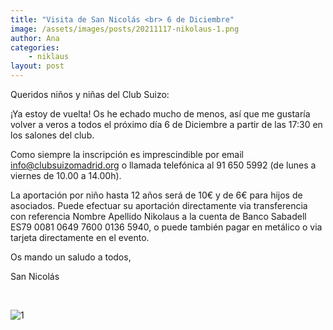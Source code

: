 ```yaml
---
title: "Visita de San Nicolás <br> 6 de Diciembre"
image: /assets/images/posts/20211117-nikolaus-1.png
author: Ana
categories:
    - niklaus
layout: post
---
```


Queridos niños y niñas del Club Suizo:

¡Ya estoy de vuelta! Os he echado mucho de menos, así que me gustaría volver a veros a todos el próximo día 6 de Diciembre a partir de las 17:30 en los salones del club.  
  
Como siempre la inscripción es imprescindible por email [info@clubsuizomadrid.org](mailto:info@clubsuizomadrid.org) o llamada telefónica al 91 650 5992 (de lunes a viernes de 10.00 a 14.00h).  
  
La aportación por niño hasta 12 años será de 10€ y de 6€ para hijos de asociados. Puede efectuar su aportación directamente via transferencia con referencia Nombre Apellido Nikolaus a la cuenta de Banco Sabadell ES79 0081 0649 7600 0136 5940, o puede también pagar en metálico o via tarjeta directamente en el evento.  


Os mando un saludo a todos,

San Nicolás

<br>


![1](/assets/images/posts/20211117-nikolaus-1.png)  


